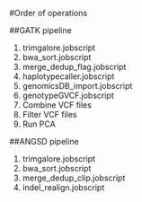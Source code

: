 #Order of operations

##GATK pipeline
1. trimgalore.jobscript
2. bwa_sort.jobscript
3. merge_dedup_flag.jobscript
4. haplotypecaller.jobscript
5. genomicsDB_import.jobscript
6. genotypeGVCF.jobscript
7. Combine VCF files
8. Filter VCF files
9. Run PCA

##ANGSD pipeline
1. trimgalore.jobscript
2. bwa_sort.jobscript
3. merge_dedup_clip.jobscript
4. indel_realign.jobscript
